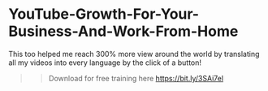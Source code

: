 # YouTube-Growth-For-Your-Business-And-Work-From-Home
This too helped me reach  300% more view around the world by translating all my videos into every language by the click of a button! 
>> Download for free training here https://bit.ly/3SAi7el 
